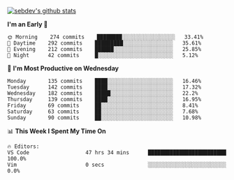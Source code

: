 [![sebdev's github stats](https://github-readme-stats.vercel.app/api?username=sebdeveloper6952&theme=vue-dark)](https://github.com/anuraghazra/github-readme-stats)
<!--START_SECTION:waka-->
**I'm an Early 🐤** 

```text
🌞 Morning    274 commits    ████████░░░░░░░░░░░░░░░░░   33.41% 
🌆 Daytime    292 commits    █████████░░░░░░░░░░░░░░░░   35.61% 
🌃 Evening    212 commits    ██████░░░░░░░░░░░░░░░░░░░   25.85% 
🌙 Night      42 commits     █░░░░░░░░░░░░░░░░░░░░░░░░   5.12%

```
📅 **I'm Most Productive on Wednesday** 

```text
Monday       135 commits    ████░░░░░░░░░░░░░░░░░░░░░   16.46% 
Tuesday      142 commits    ████░░░░░░░░░░░░░░░░░░░░░   17.32% 
Wednesday    182 commits    █████░░░░░░░░░░░░░░░░░░░░   22.2% 
Thursday     139 commits    ████░░░░░░░░░░░░░░░░░░░░░   16.95% 
Friday       69 commits     ██░░░░░░░░░░░░░░░░░░░░░░░   8.41% 
Saturday     63 commits     ██░░░░░░░░░░░░░░░░░░░░░░░   7.68% 
Sunday       90 commits     ██░░░░░░░░░░░░░░░░░░░░░░░   10.98%

```


📊 **This Week I Spent My Time On** 

```text
🔥 Editors: 
VS Code                  47 hrs 34 mins      █████████████████████████   100.0% 
Vim                      0 secs              ░░░░░░░░░░░░░░░░░░░░░░░░░   0.0%

```


<!--END_SECTION:waka-->
